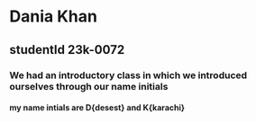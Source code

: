 # Dania Khan
## studentId 23k-0072
### We had an introductory class in which we introduced ourselves through our name initials
#### my name intials are D{desest} and K{karachi} 

